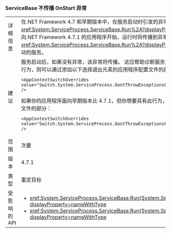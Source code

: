 ### <a name="servicebase-doesnt-propagate-onstart-exceptions"></a>ServiceBase 不传播 OnStart 异常

|   |   |
|---|---|
|详细信息|在.NET Framework 4.7 和早期版本中，在服务启动时引发的异常不会传播到调用方<xref:System.ServiceProcess.ServiceBase.Run%2A?displayProperty=nameWithType>。从面向.NET Framework 4.7.1 的应用程序开始，运行时将传播到异常<xref:System.ServiceProcess.ServiceBase.Run%2A?displayProperty=nameWithType>无法启动的服务。|
|建议|服务启动后，如果没有异常，该异常将传播。 这应帮助诊断服务无法启动的情况。如果不需要此行为，则可以通过添加以下选择退出<AppContextSwitchOverrides>元素<runtime>的应用程序配置文件的部分：<pre><code class="language-xml">&lt;AppContextSwitchOverrides value=&quot;Switch.System.ServiceProcess.DontThrowExceptionsOnStart=true&quot; /&gt;&#13;&#10;</code></pre>如果你的应用程序面向早期版本比 4.7.1，但你想要具有此行为，添加以下<AppContextSwitchOverrides>元素<runtime>的应用程序配置文件的部分：<pre><code class="language-xml">&lt;AppContextSwitchOverrides value=&quot;Switch.System.ServiceProcess.DontThrowExceptionsOnStart=false&quot; /&gt;&#13;&#10;</code></pre>|
|范围|次要|
|版本|4.7.1|
|类型|重定目标|
|受影响的 API|<ul><li><xref:System.ServiceProcess.ServiceBase.Run(System.ServiceProcess.ServiceBase)?displayProperty=nameWithType></li><li><xref:System.ServiceProcess.ServiceBase.Run(System.ServiceProcess.ServiceBase[])?displayProperty=nameWithType></li></ul>|

